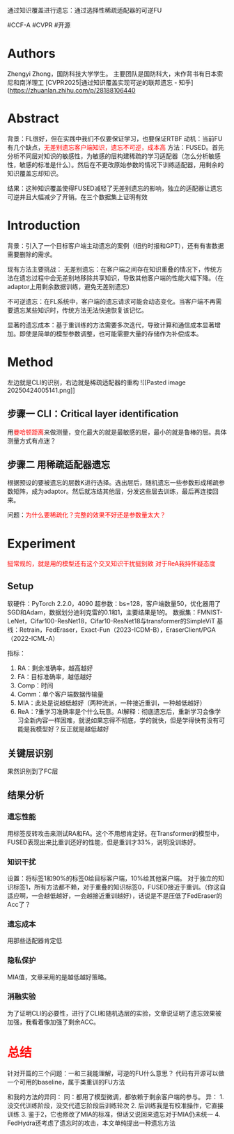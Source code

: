 通过知识覆盖进行遗忘：通过选择性稀疏适配器的可逆FU

#CCF-A #CVPR #开源 
# Authors
Zhengyi Zhong，国防科技大学学生。
主要团队是国防科大，末作背书有日本索尼和南洋理工
[CVPR2025|通过知识覆盖实现可逆的联邦遗忘 - 知乎](https://zhuanlan.zhihu.com/p/28188106440

# Abstract
背景：FL很好，但在实践中我们不仅要保证学习，也要保证RTBF
动机：当前FU有几个缺点，<font color="#ff0000">无差别遗忘客户端知识，遗忘不可逆，成本高</font>
方法：FUSED。首先分析不同层对知识的敏感性，为敏感的层构建稀疏的学习适配器（怎么分析敏感性，敏感的标准是什么）。然后在不更改原始参数的情况下训练适配器，用剩余的知识覆盖忘却知识。

结果：这种知识覆盖使得FUSED减轻了无差别遗忘的影响，独立的适配器让遗忘可逆并且大幅减少了开销。在三个数据集上证明有效

# Introduction
背景：引入了一个目标客户端主动遗忘的案例（纽约时报和GPT），还有有害数据需要删除的需求。

现有方法主要挑战：
无差别遗忘：在客户端之间存在知识重叠的情况下，传统方法在遗忘过程中会无差别地移除共享知识，导致其他客户端的性能大幅下降。（在adaptor上用剩余数据训练，避免无差别遗忘）

不可逆遗忘：在FL系统中，客户端的遗忘请求可能会动态变化。当客户端不再需要遗忘某些知识时，传统方法无法快速恢复该记忆。

显著的遗忘成本：基于重训练的方法需要多次迭代，导致计算和通信成本显著增加。即使是简单的模型参数调整，也可能需要大量的存储作为补偿成本。


# Method
左边就是CLI的识别，右边就是稀疏适配器的重构
![[Pasted image 20250424005141.png]]

## 步骤一 CLI：Critical layer identification
用<font color="#ff0000">曼哈顿距离</font>来做测量，变化最大的就是最敏感的层，最小的就是鲁棒的层。具体测量方式有点迷？

## 步骤二 用稀疏适配器遗忘
根据预设的要被遗忘的层数K进行选择。选出层后，随机遗忘一些参数形成稀疏参数矩阵，成为adaptor。然后就冻结其他层，分发这些层去训练，最后再连接回来。

问题：<font color="#ff0000">为什么要稀疏化？完整的效果不好还是参数量太大？</font>


# Experiment
<font color="#ff0000">挺常规的，就是用的模型还有这个交叉知识干扰挺别致</font>
<font color="#ff0000">对于ReA我持怀疑态度</font>
## Setup
软硬件：PyTorch 2.2.0，4090
超参数：bs=128，客户端数量50，优化器用了SGD和Adam，数据划分迪利克雷的0.1和1，主要结果是1的。
数据集：FMNIST-LeNet，Cifar100-ResNet18，Cifar10-ResNet18与transformer的SimpleViT
基线：Retrain，FedEraser，Exact-Fun（2023-ICDM-B），EraserClient/PGA（2022-ICML-A）

指标：
1. RA：剩余准确率，越高越好
2. FA：目标准确率，越低越好
3. Comp：时间
4. Comm：单个客户端数据传输量
5. MIA：此处是说越低越好（两种流派，一种接近重训，一种越低越好）
6. ReA：?重学习准确率是个什么玩意。AI解释：彻底遗忘后，重新学习会像学习全新内容一样困难，就说如果忘得不彻底，学的就快，但是学得快有没有可能是我模型好？反正就是越低越好

## 关键层识别
果然识别到了FC层

## 结果分析
### 遗忘性能
用标签反转攻击来测试RA和FA。这个不用想肯定好。在Transformer的模型中，FUSED表现出来比重训还好的性能，但是重训才33%，说明没训练好。

### 知识干扰
设置：将标签1和90%的标签0给目标客户端，10%给其他客户端。
对于独立的知识标签1，所有方法都不赖，对于重叠的知识标签0，FUSED接近于重训。（你这自适应啊，一会越低越好，一会越接近重训越好），话说是不是压低了FedEraser的Acc了？

### 遗忘成本
用那些适配器肯定低

### 隐私保护
MIA值，文章采用的是越低越好策略。

### 消融实验
为了证明CLI的必要性，进行了CLI和随机选层的实验，文章说证明了遗忘效果被加强，我看着像加强了剩余ACC。

# <font color="#ff0000">总结</font>
针对开篇的三个问题：一和三我能理解，可逆的FU什么意思？
代码有开源可以做一个可用的baseline，属于类重训的FU方法

和我的方法的异同：
	同：都用了模型微调，都依赖于剩余客户端的参与。
	异：
	1. 没交代训练阶段，没交代遗忘阶段后训练轮次
	2. 后训练我是有校准操作，它直接训练
	3. 鉴于2，它也修改了MIA的标准，但话又说回来遗忘对于MIA仍未统一
	4. FedHydra还考虑了遗忘时的攻击，本文单纯提出一种遗忘方法